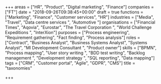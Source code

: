 +++
areas = ["HR", "Product", "Digital marketing", "Finance"]
companies = ["FT"]
date = "2018-09-26T09:38:45+00:00"
draft = true
functions = ["Marketing", "Finance", "Customer services", "HR"]
industries = ["Media", "Travel", "Data centre services ", "Automotive "]
organisations = ["Financial Times", "Aqovia", "Eurostar", "The Travel Corporation ", "World Challenge Expeditions ", "InterXion"]
purposes = ["Process engineering", "Requirement gathering", "Fact finding", "Process analysis"]
roles = ["Contract", "Business Analyst", "Business Systems Analyst", "Systems Analyst", "MI Development Consultant ", "Product owner"]
skills = ["BPMN", "Process mapping", "User story writing ", "BDD test writing", "Backlog management ", "Development strategy ", "SQL reporting", "Data mapping"]
tags = ["CRM", "Customer portal", "Agile", "GDPR", "CMS"]
title = "taxonomies"

+++
